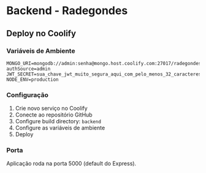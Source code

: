 # Backend - Radegondes

## Deploy no Coolify

### Variáveis de Ambiente

```env
MONGO_URI=mongodb://admin:senha@mongo.host.coolify.com:27017/radegondes?authSource=admin
JWT_SECRET=sua_chave_jwt_muito_segura_aqui_com_pelo_menos_32_caracteres
NODE_ENV=production
```

### Configuração

1. Crie novo serviço no Coolify
2. Conecte ao repositório GitHub
3. Configure build directory: `backend`
4. Configure as variáveis de ambiente
5. Deploy

### Porta

Aplicação roda na porta 5000 (default do Express).